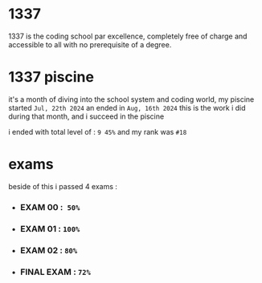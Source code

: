 # 1337
1337 is the coding school par excellence, completely free of charge and accessible to all with no prerequisite of a degree.
# 1337 piscine
it's a month of diving into the school system and coding world, my piscine started `Jul, 22th 2024` an ended in `Aug, 16th 2024`
this is the work i did during that month, and i succeed in the piscine

i ended with total level of : `9 45%`
and my rank was `#18`
# exams
beside of this i passed 4 exams :
  - ### EXAM 00 :` 50%`
  - ### EXAM 01 : `100%`
  - ### EXAM 02 : `80%`
  - ### FINAL EXAM : `72%`
